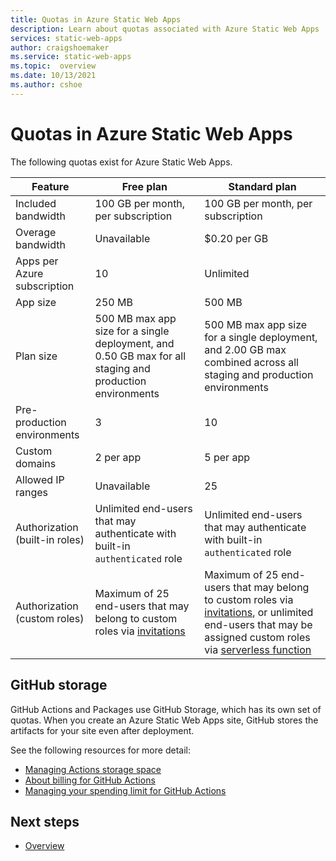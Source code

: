 ```yaml
---
title: Quotas in Azure Static Web Apps
description: Learn about quotas associated with Azure Static Web Apps
services: static-web-apps
author: craigshoemaker
ms.service: static-web-apps
ms.topic:  overview
ms.date: 10/13/2021
ms.author: cshoe
---
```


# Quotas in Azure Static Web Apps

The following quotas exist for Azure Static Web Apps.

| Feature                     | Free plan        | Standard plan |
|-----------------------------|------------------|---------------|
| Included bandwidth          | 100 GB per month, per subscription | 100 GB per month, per subscription |
| Overage bandwidth           | Unavailable      | $0.20 per GB |
| Apps per Azure subscription | 10               | Unlimited |
| App size                    | 250 MB           | 500 MB |
| Plan size                   | 500 MB max app size for a single deployment, and 0.50 GB max for all staging and production environments  | 500 MB max app size for a single deployment, and 2.00 GB max combined across all staging and production environments |
| Pre-production environments | 3                | 10 |
| Custom domains              | 2 per app        | 5 per app |
| Allowed IP ranges           | Unavailable      | 25 |
| Authorization (built-in roles) | Unlimited end-users that may authenticate with built-in `authenticated` role | Unlimited end-users that may authenticate with built-in `authenticated` role |
| Authorization (custom roles) | Maximum of 25 end-users that may belong to custom roles via [invitations](authentication-authorization.md?tabs=invitations#role-management) | Maximum of 25 end-users that may belong to custom roles via [invitations](authentication-authorization.md?tabs=invitations#role-management), or unlimited end-users that may be assigned custom roles via [serverless function](authentication-authorization.md?tabs=function#role-management) |

## GitHub storage

GitHub Actions and Packages use GitHub Storage, which has its own set of quotas. When you create an Azure Static Web Apps site, GitHub stores the artifacts for your site even after deployment.

See the following resources for more detail:

- [Managing Actions storage space](https://github.community/t5/GitHub-Actions/Managing-Actions-storage-space/td-p/38944)
- [About billing for GitHub Actions](https://help.github.com/github/setting-up-and-managing-billing-and-payments-on-github/about-billing-for-github-actions#about-billing-for-github-actions)
- [Managing your spending limit for GitHub Actions](https://help.github.com/github/setting-up-and-managing-billing-and-payments-on-github/managing-your-spending-limit-for-github-actions)

## Next steps

- [Overview](overview.md)
